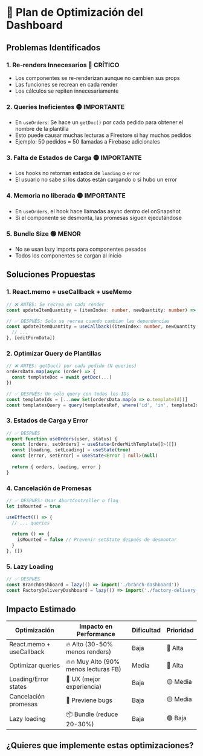 # 🚀 Plan de Optimización del Dashboard

## Problemas Identificados

### 1. **Re-renders Innecesarios** 🔴 CRÍTICO
- Los componentes se re-renderizan aunque no cambien sus props
- Las funciones se recrean en cada render
- Los cálculos se repiten innecesariamente

### 2. **Queries Ineficientes** 🟡 IMPORTANTE
- En `useOrders`: Se hace un `getDoc()` por cada pedido para obtener el nombre de la plantilla
- Esto puede causar muchas lecturas a Firestore si hay muchos pedidos
- Ejemplo: 50 pedidos = 50 llamadas a Firebase adicionales

### 3. **Falta de Estados de Carga** 🟡 IMPORTANTE
- Los hooks no retornan estados de `loading` o `error`
- El usuario no sabe si los datos están cargando o si hubo un error

### 4. **Memoria no liberada** 🟡 IMPORTANTE
- En `useOrders`, el hook hace llamadas async dentro del onSnapshot
- Si el componente se desmonta, las promesas siguen ejecutándose

### 5. **Bundle Size** 🟢 MENOR
- No se usan lazy imports para componentes pesados
- Todos los componentes se cargan al inicio

## Soluciones Propuestas

### 1. React.memo + useCallback + useMemo
```typescript
// ❌ ANTES: Se recrea en cada render
const updateItemQuantity = (itemIndex: number, newQuantity: number) => { ... }

// ✅ DESPUÉS: Solo se recrea cuando cambian las dependencias
const updateItemQuantity = useCallback((itemIndex: number, newQuantity: number) => {
  // ...
}, [editFormData])
```

### 2. Optimizar Query de Plantillas
```typescript
// ❌ ANTES: getDoc() por cada pedido (N queries)
ordersData.map(async (order) => {
  const templateDoc = await getDoc(...)
})

// ✅ DESPUÉS: Un solo query con todos los IDs
const templateIds = [...new Set(ordersData.map(o => o.templateId))]
const templatesQuery = query(templatesRef, where('id', 'in', templateIds))
```

### 3. Estados de Carga y Error
```typescript
// ✅ DESPUÉS
export function useOrders(user, status) {
  const [orders, setOrders] = useState<OrderWithTemplate[]>([])
  const [loading, setLoading] = useState(true)
  const [error, setError] = useState<Error | null>(null)
  
  return { orders, loading, error }
}
```

### 4. Cancelación de Promesas
```typescript
// ✅ DESPUÉS: Usar AbortController o flag
let isMounted = true

useEffect(() => {
  // ... queries
  
  return () => {
    isMounted = false // Prevenir setState después de desmontar
  }
}, [])
```

### 5. Lazy Loading
```typescript
// ✅ DESPUÉS
const BranchDashboard = lazy(() => import('./branch-dashboard'))
const FactoryDeliveryDashboard = lazy(() => import('./factory-delivery-dashboard'))
```

## Impacto Estimado

| Optimización | Impacto en Performance | Dificultad | Prioridad |
|--------------|------------------------|------------|-----------|
| React.memo + useCallback | 🔥 Alto (30-50% menos renders) | Baja | 🔴 Alta |
| Optimizar queries | 🔥🔥 Muy Alto (90% menos lecturas FB) | Media | 🔴 Alta |
| Loading/Error states | 🎨 UX (mejor experiencia) | Baja | 🟡 Media |
| Cancelación promesas | 🐛 Previene bugs | Baja | 🟡 Media |
| Lazy loading | 📦 Bundle (reduce 20-30%) | Baja | 🟢 Baja |

## ¿Quieres que implemente estas optimizaciones?

